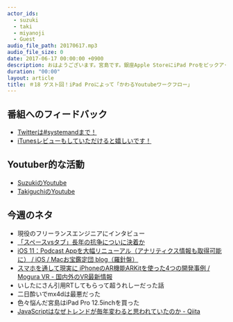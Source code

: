 ```yaml
---
actor_ids:
  - suzuki
  - taki
  - miyanoji
  - Guest
audio_file_path: 20170617.mp3
audio_file_size: 0
date: 2017-06-17 00:00:00 +0900
description: おはようございます。宮島です。銀座Apple StoreにiPad Proをピックアップしにいく電車の中で、この文を書いています。ちょっとしたGitの編集はiOSのWorking Copyが最高に便利ですね。というわけで電車はこれで良いのですが、ダラダラしてる時間すら有効活用できるように、iPad Proを手に入れようと思います。ワークフロー改善の道はつきないっす。
duration: "00:00"
layout: article
title: ＃18 ゲスト回！iPad Proによって「かわるYoutubeワークフロー」
---
```

## 番組へのフィードバック
* [Twitterは#systemandまで！](https://twitter.com/search?q=%23systemand)
* [iTunesレビューもしていただけると嬉しいです！](https://itunes.apple.com/jp/podcast/systemand-online/id1205168408?mt=2)

## Youtuber的な活動
* [SuzukiのYoutube](https://www.youtube.com/channel/UCqTozqKO5AWD8OccCnW3Rvw)
* [TakiguchiのYoutube](https://www.youtube.com/channel/UCtoXGiMeDggQPdGoanDE2sA)


## 今週のネタ
* 現役のフリーランスエンジニアにインタビュー
* [「スペースvsタブ」長年の抗争についに決着か](http://www.softantenna.com/wp/software/space-vs-tab-2/)
* [iOS 11：Podcast Appを大幅リニューアル（アナリティクス情報も取得可能に） / iOS / Macお宝鑑定団 blog（羅針盤）](http://www.macotakara.jp/blog/category-54/entry-32709.html)
* [スマホを通して現実に iPhoneのAR機能ARKitを使った4つの開発事例 / Mogura VR - 国内外のVR最新情報](http://www.moguravr.com/iphone-ar-arkit/)
* いしたにさん引用RTしてもらって超うれしーだった話
* 二日酔いでmx4dは最悪だった
* 色々悩んだ宮島はiPad Pro 12.5inchを買った
* [JavaScriptはなぜトレンドが毎年変わると思われていたのか - Qiita](http://qiita.com/shibukawa/items/31fa572ba48728054720)

